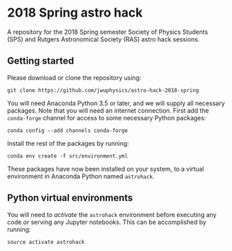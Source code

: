 # 2018 Spring astro hack
A repository for the 2018 Spring semester Society of Physics Students (SPS)
and Rutgers Astronomical Society (RAS) astro hack sessions.

## Getting started
Please download or clone the repository using:

    git clone https://github.com/jwuphysics/astro-hack-2018-spring


You will need Anaconda Python 3.5 or later, and we will supply all
necessary packages. Note that you will need an internet connection.
First add the `conda-forge` channel for access to some necessary
Python packages:

    conda config --add channels conda-forge

Install the rest of the packages by running:

    conda env create -f src/environment.yml

These packages have now been installed on your system, to a virtual
environment in Anaconda Python named `astrohack`.

## Python virtual environments
You will need to *activate* the `astrohack` environment before executing any
code or serving any Jupyter notebooks. This can be accomplished by running:

    source activate astrohack
